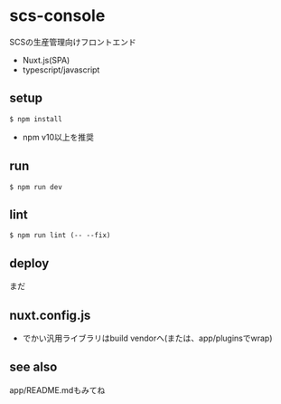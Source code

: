 # scs-console

SCSの生産管理向けフロントエンド

- Nuxt.js(SPA)
- typescript/javascript

## setup

```
$ npm install
```

- npm v10以上を推奨

## run

```
$ npm run dev
```

## lint

```
$ npm run lint (-- --fix)
```

## deploy

まだ

## nuxt.config.js

- でかい汎用ライブラリはbuild vendorへ(または、app/pluginsでwrap)

## see also

app/README.mdもみてね